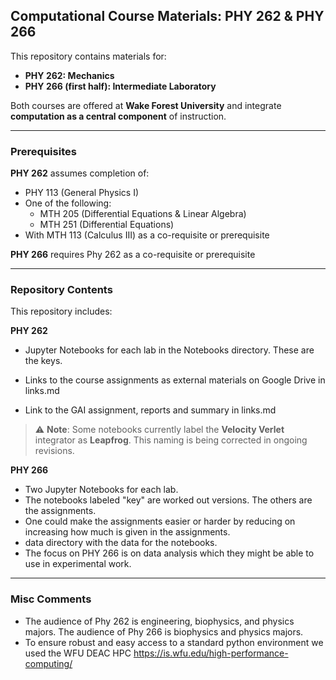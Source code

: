## Computational Course Materials: PHY 262 & PHY 266

This repository contains materials for:

- **PHY 262: Mechanics**  
- **PHY 266 (first half): Intermediate Laboratory**

Both courses are offered at **Wake Forest University** and integrate **computation as a central component** of instruction.

---

### Prerequisites

**PHY 262** assumes completion of:

- PHY 113 (General Physics I)
- One of the following:
  - MTH 205 (Differential Equations & Linear Algebra)
  - MTH 251 (Differential Equations)
- With MTH 113 (Calculus III) as a co-requisite or prerequisite

**PHY 266** requires Phy 262 as a co-requisite or prerequisite

---

### Repository Contents

This repository includes:

**PHY 262** 
- Jupyter Notebooks for each lab in the Notebooks directory. These are the keys.
- Links to the course assignments as external materials on Google Drive in links.md

- Link to the GAI assignment, reports and summary in links.md
> ⚠️ **Note**: Some notebooks currently label the **Velocity Verlet** integrator as **Leapfrog**. This naming is being corrected in ongoing revisions.
> 
**PHY 266** 
- Two Jupyter Notebooks for each lab.
- The notebooks labeled "key" are worked out versions. The others are the assignments.
- One could make the assignments easier or harder by reducing on increasing how much is given in the assignments.
- data directory with the data for the notebooks.
- The focus on PHY 266 is on data analysis which they might be able to use in experimental work.

---
### Misc Comments

- The audience of Phy 262 is engineering, biophysics, and physics majors. The audience of Phy 266 is biophysics and physics majors.
- To ensure robust and easy access to a standard python environment we used the WFU DEAC HPC https://is.wfu.edu/high-performance-computing/
